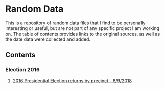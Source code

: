 # Random Data
This is a repository of random data files that I find to be personally interesting or useful, but are not part of any specific project I am working on. The table of contents provides links to the original sources, as well as the date data were collected and added.

## Contents

### Election 2016
1. [2016 Presidential Election returns by precinct - 8/9/2018](https://github.com/MEDSL/precinct-returns)
